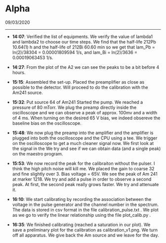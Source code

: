Alpha
=============

09/03/2020
__________
* **14:07**: Verified the list of equipments. We verify the value of lambda1 and lambda2 to choose our time steps. We find that the half-life 212Pb 10.64(1) h and the half-life of 212Bi 60.60 min so we get that lam_Pb = ln(2)/38304 = 0.00001809594 1/s, and lam_Bi = ln(2)/3636 = 0.00019063453 1/s.

* **14:27**: From the plot of the A2 we can see the peaks to be a bit before 4 hours. 

* **15:15**: Assembled the set-up. Placed the preamplifier as close as possible to the detector. Will proceed to do the calibration with the Am241 source.

* **15:32**: Put source 64 of Am241 Started the pump. We reached a pressure of 80 mTorr. We plug the preamp directly inside the oscilloscope and we can observe a peak of approx. 100mv and a width of 4 ms. When turning on the desired 65 V bias, we indeed obsereve the baseline bias on the oscilloscope.

* **15:48**: We now plug the preamp into the amplifier and the amplifier is plugged into both the oscilloscope and the CPU using a tee. We trigger on the oscilloscope to get a much cleaner signal now. We first look at the signal in the  We try and see if we can obtain data (and a single peak) on the maestro program.

* **15:53**: We now record the peak for the calibraiton without the pulser. I think the high pitch noise will kill me. We placed the gain to coarse 32 and fine slightly over 3. Bias voltage = 65V. We see the peak of Am 241 at marker 1218. We try and add a pulse in order to observe a second peak. At first, the second peak really grows faster. We try and attenuate it.

* **16:10**: We start calibrating by recording the association between the voltage in the pulse generator and the channel number in the spectrum. The data is stored in csv format in the file calibration_pulse.txt . We plot as we go to verify the linear relationship using the file plot_calib.py . 

* **16:35**: We finished calibrating (reached a saturation in our plot). We save a preliminary plot for the calibration as calibration_v1.png. We turn off all apparatus. We give back the Am source and we leave for the day. 




